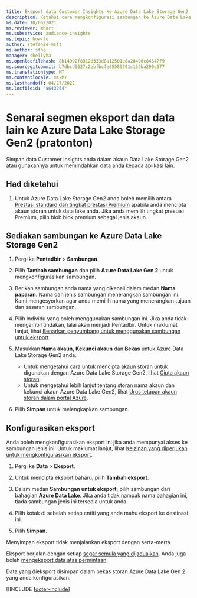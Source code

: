 ```yaml
---
title: Eksport data Customer Insights ke Azure Data Lake Storage Gen2
description: Ketahui cara mengkonfigurasi sambungan ke Azure Data Lake Storage Gen2.
ms.date: 10/06/2021
ms.reviewer: mhart
ms.subservice: audience-insights
ms.topic: how-to
author: stefanie-msft
ms.author: sthe
manager: shellyha
ms.openlocfilehash: 8b14992f8312d333d8a12501e8a28496c8434779
ms.sourcegitcommit: b7dbcd5627c2ebfbcfe65589991c159ba290d377
ms.translationtype: MT
ms.contentlocale: ms-MY
ms.lasthandoff: 04/27/2022
ms.locfileid: "8643254"
---
```

# <a name="export-segment-list-and-other-data-to-azure-data-lake-storage-gen2-preview"></a>Senarai segmen eksport dan data lain ke Azure Data Lake Storage Gen2 (pratonton)

Simpan data Customer Insights anda dalam akaun Data Lake Storage Gen2 atau gunakannya untuk memindahkan data anda kepada aplikasi lain.

## <a name="known-limitations"></a>Had diketahui

1. Untuk Azure Data Lake Storage Gen2 anda boleh memilih antara [Prestasi standard dan tingkat prestasi Premium](/azure/storage/blobs/create-data-lake-storage-account) apabila anda mencipta akaun storan untuk data lake anda. Jika anda memilih tingkat prestasi Premium, pilih blob blok premium sebagai jenis akaun. 


## <a name="set-up-the-connection-to-azure-data-lake-storage-gen2"></a>Sediakan sambungan ke Azure Data Lake Storage Gen2 


1. Pergi ke **Pentadbir** > **Sambungan**.

1. Pilih **Tambah sambungan** dan pilih **Azure Data Lake Gen 2** untuk mengkonfigurasikan sambungan.

1. Berikan sambungan anda nama yang dikenali dalam medan **Nama paparan**. Nama dan jenis sambungan menerangkan sambungan ini. Kami mengesyorkan agar anda memilih nama yang menerangkan tujuan dan sasaran sambungan.

1. Pilih individu yang boleh menggunakan sambungan ini. Jika anda tidak mengambil tindakan, lalai akan menjadi Pentadbir. Untuk maklumat lanjut, lihat [Benarkan penyumbang untuk menggunakan sambungan untuk eksport](connections.md#allow-contributors-to-use-a-connection-for-exports).

1. Masukkan **Nama akaun**, **Kekunci akaun** dan **Bekas** untuk Azure Data Lake Storage Gen2 anda.
    - Untuk mengetahui cara untuk mencipta akaun storan untuk digunakan dengan Azure Data Lake Storage Gen2, lihat [Cipta akaun storan](/azure/storage/blobs/create-data-lake-storage-account). 
    - Untuk mengetahui lebih lanjut tentang storan nama akaun dan kekunci akaun Azure Data Lake Gen2, lihat [Urus tetapan akaun storan dalam portal Azure](/azure/storage/common/storage-account-manage).

1. Pilih **Simpan** untuk melengkapkan sambungan. 

## <a name="configure-an-export"></a>Konfigurasikan eksport

Anda boleh mengkonfigurasikan eksport ini jika anda mempunyai akses ke sambungan jenis ini. Untuk maklumat lanjut, lihat [Keizinan yang diperlukan untuk mengkonfigurasikan eksport](export-destinations.md#set-up-a-new-export).

1. Pergi ke **Data** > **Eksport**.

1. Untuk mencipta eksport baharu, pilih **Tambah eksport**.

1. Dalam medan **Sambungan untuk eksport**, pilih sambungan dari bahagian **Azure Data Lake**. Jika anda tidak nampak nama bahagian ini, tiada sambungan jenis ini tersedia untuk anda.

1. Pilih kotak di sebelah setiap entiti yang anda mahu eksport ke destinasi ini.

1. Pilih **Simpan**.

Menyimpan eksport tidak menjalankan eksport dengan serta-merta.

Eksport berjalan dengan setiap [segar semula yang dijadualkan](system.md#schedule-tab). Anda juga boleh [mengeksport data atas permintaan](export-destinations.md#run-exports-on-demand). 

Data yang dieksport disimpan dalam bekas storan Azure Data Lake Gen 2 yang anda konfigurasikan. 

[!INCLUDE [footer-include](includes/footer-banner.md)]
